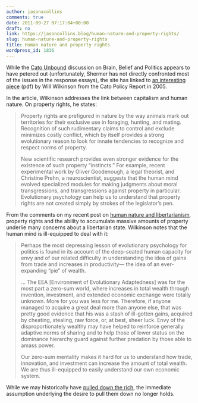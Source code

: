 ```yaml
---
author: jasonacollins
comments: true
date: 2011-09-27 07:17:04+00:00
draft: no
link: https://jasoncollins.blog/human-nature-and-property-rights/
slug: human-nature-and-property-rights
title: Human nature and property rights
wordpress_id: 1836
---
```


While the [Cato Unbound](http://www.cato-unbound.org/) discussion on Brain, Belief and Politics appears to have petered out (unfortunately, Shermer has not directly confronted most of the issues in the response essays), the site has linked to [an interesting piece](http://www.cato.org/pubs/policy_report/v27n1/cpr-27n1-1.pdf) (pdf) by Will Wilkinson from the Cato Policy Report in 2005.

In the article, Wilkinson addresses the link between capitalism and human nature. On property rights, he states:


<blockquote>Property rights are prefigured in nature by the way animals mark out territories for their exclusive use in foraging, hunting, and mating. Recognition of such rudimentary claims to control and exclude minimizes costly conflict, which by itself provides a strong evolutionary reason to look for innate tendencies to recognize and respect norms of property.

New scientific research provides even stronger evidence for the existence of such property “instincts.” For example, recent experimental work by Oliver Goodenough, a legal theorist, and Christine Prehn, a neuroscientist, suggests that the human mind evolved specialized modules for making judgments about moral transgressions, and transgressions against property in particular. Evolutionary psychology can help us to understand that property rights are not created simply by strokes of the legislator’s pen.</blockquote>


From the comments on my recent post on [human nature and libertarianism](https://jasoncollins.blog/human-nature-and-libertarianism/), property rights and the ability to accumulate massive amounts of property underlie many concerns about a libertarian state. Wilkinson notes that the human mind is ill-equipped to deal with it:


<blockquote>Perhaps the most depressing lesson of evolutionary psychology for politics is found in its account of the deep-seated human capacity for envy and of our related difficulty in understanding the idea of gains from trade and increases in productivity— the idea of an ever-expanding “pie” of wealth.

… The EEA [Environment of Evolutionary Adaptedness] was for the most part a zero-sum world, where increases in total wealth through invention, investment, and extended economic exchange were totally unknown. More for you was less for me. Therefore, if anyone managed to acquire a great deal more than anyone else, that was pretty good evidence that his was a stash of ill-gotten gains, acquired by cheating, stealing, raw force, or, at best, sheer luck. Envy of the disproportionately wealthy may have helped to reinforce generally adaptive norms of sharing and to help those of lower status on the dominance hierarchy guard against further predation by those able to amass power.

Our zero-sum mentality makes it hard for us to understand how trade, innovation, and investment can increase the amount of total wealth. We are thus ill-equipped to easily understand our own economic system.</blockquote>


While we may historically have [pulled down the rich](https://jasoncollins.blog/brooks-on-hunter-gatherers-and-egalitarianism/), the immediate assumption underlying the desire to pull them down no longer holds.
